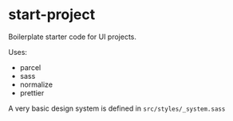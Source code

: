 # start-project

Boilerplate starter code for UI projects.

Uses:

- parcel
- sass
- normalize
- prettier

A very basic design system is defined in `src/styles/_system.sass`
